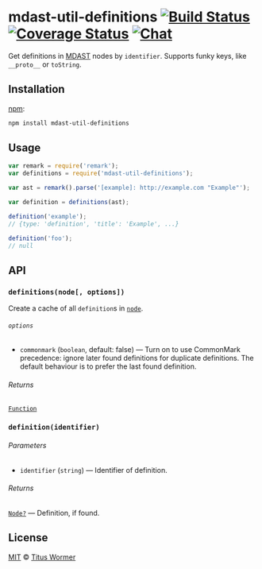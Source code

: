# mdast-util-definitions [![Build Status][build-badge]][build-status] [![Coverage Status][coverage-badge]][coverage-status] [![Chat][chat-badge]][chat]

Get definitions in [MDAST][] nodes by `identifier`.  Supports funky
keys, like `__proto__` or `toString`.

## Installation

[npm][]:

```bash
npm install mdast-util-definitions
```

## Usage

```js
var remark = require('remark');
var definitions = require('mdast-util-definitions');

var ast = remark().parse('[example]: http://example.com "Example"');

var definition = definitions(ast);

definition('example');
// {type: 'definition', 'title': 'Example', ...}

definition('foo');
// null
```

## API

### `definitions(node[, options])`

Create a cache of all `definition`s in [`node`][node].

###### `options`

*   `commonmark` (`boolean`, default: false) — Turn on to use CommonMark
    precedence: ignore later found definitions for duplicate definitions.
    The default behaviour is to prefer the last found definition.

###### Returns

[`Function`][definition]

### `definition(identifier)`

###### Parameters

*   `identifier` (`string`) — Identifier of definition.

###### Returns

[`Node?`][node] — Definition, if found.

## License

[MIT][license] © [Titus Wormer][author]

<!-- Definitions -->

[build-badge]: https://img.shields.io/travis/wooorm/mdast-util-definitions.svg

[build-status]: https://travis-ci.org/wooorm/mdast-util-definitions

[coverage-badge]: https://img.shields.io/codecov/c/github/wooorm/mdast-util-definitions.svg

[coverage-status]: https://codecov.io/github/wooorm/mdast-util-definitions

[chat-badge]: https://img.shields.io/gitter/room/wooorm/remark.svg

[chat]: https://gitter.im/wooorm/remark

[license]: LICENSE

[author]: http://wooorm.com

[npm]: https://docs.npmjs.com/cli/install

[mdast]: https://github.com/wooorm/mdast

[node]: https://github.com/wooorm/mdast#node

[definition]: #definitionidentifier
